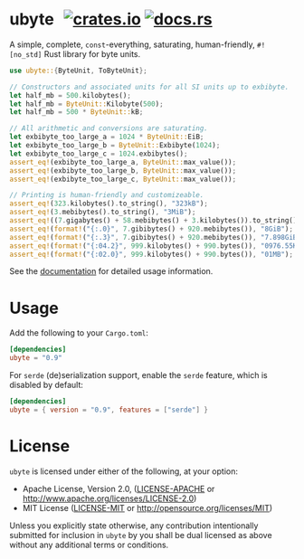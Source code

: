 # ubyte &thinsp; [![crates.io]][crate] [![docs.rs]][docs]

[crates.io]: https://img.shields.io/crates/v/ubyte.svg
[crate]: https://crates.io/crates/ubyte
[docs.rs]: https://docs.rs/ubyte/badge.svg
[docs]: https://docs.rs/ubyte

A simple, complete, `const`-everything, saturating, human-friendly, `#![no_std]`
Rust library for byte units.

```rust
use ubyte::{ByteUnit, ToByteUnit};

// Constructors and associated units for all SI units up to exbibyte.
let half_mb = 500.kilobytes();
let half_mb = ByteUnit::Kilobyte(500);
let half_mb = 500 * ByteUnit::kB;

// All arithmetic and conversions are saturating.
let exbibyte_too_large_a = 1024 * ByteUnit::EiB;
let exbibyte_too_large_b = ByteUnit::Exbibyte(1024);
let exbibyte_too_large_c = 1024.exbibytes();
assert_eq!(exbibyte_too_large_a, ByteUnit::max_value());
assert_eq!(exbibyte_too_large_b, ByteUnit::max_value());
assert_eq!(exbibyte_too_large_c, ByteUnit::max_value());

// Printing is human-friendly and customizeable.
assert_eq!(323.kilobytes().to_string(), "323kB");
assert_eq!(3.mebibytes().to_string(), "3MiB");
assert_eq!((7.gigabytes() + 58.mebibytes() + 3.kilobytes()).to_string(), "7.06GB");
assert_eq!(format!("{:.0}", 7.gibibytes() + 920.mebibytes()), "8GiB");
assert_eq!(format!("{:.3}", 7.gibibytes() + 920.mebibytes()), "7.898GiB");
assert_eq!(format!("{:04.2}", 999.kilobytes() + 990.bytes()), "0976.55KiB");
assert_eq!(format!("{:02.0}", 999.kilobytes() + 990.bytes()), "01MB");
```

See the [documentation](http://docs.rs/ubyte) for detailed usage information.

# Usage

Add the following to your `Cargo.toml`:

```toml
[dependencies]
ubyte = "0.9"
```

For `serde` (de)serialization support, enable the `serde` feature, which is
disabled by default:

```toml
[dependencies]
ubyte = { version = "0.9", features = ["serde"] }
```

# License

`ubyte` is licensed under either of the following, at your option:

 * Apache License, Version 2.0, ([LICENSE-APACHE](LICENSE-APACHE) or http://www.apache.org/licenses/LICENSE-2.0)
 * MIT License ([LICENSE-MIT](LICENSE-MIT) or http://opensource.org/licenses/MIT)

Unless you explicitly state otherwise, any contribution intentionally submitted
for inclusion in `ubyte` by you shall be dual licensed as above without any
additional terms or conditions.
